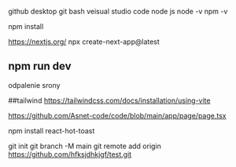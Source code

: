 github desktop
git bash
veisual studio code
node js     node -v  npm -v 


npm install


https://nextjs.org/
npx create-next-app@latest


## npm run dev
odpalenie srony


##tailwind
https://tailwindcss.com/docs/installation/using-vite

https://github.com/Asnet-code/code/blob/main/app/page/page.tsx




npm install react-hot-toast



git init
git branch -M main
git remote add origin https://github.com/hfksjdhkjgf/test.git